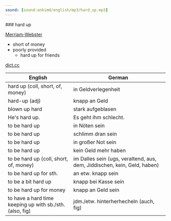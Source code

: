 ```yaml
---
sound: [sound:ankimd/english/mp3/hard_up.mp3]
---
```


\### hard up

[Merriam-Webster](https://www.merriam-webster.com/dictionary/hard+up)

- short of money
- poorly provided
    - hard up for friends

[dict.cc](https://www.dict.cc/hard+up)

| English        | German       |
| -------------- | ------------ |
| hard up (coll, short, of, money) | in Geldverlegenheit |
| hard-up (adj) | knapp an Geld |
| blown up hard | stark aufgeblasen |
| He's hard up. | Es geht ihm schlecht. |
| to be hard up | in Nöten sein |
| to be hard up | schlimm dran sein |
| to be hard up | in großer Not sein |
| to be hard up | kein Geld mehr haben |
| to be hard up (coll, short, of, money) | im Dalles sein (ugs, veraltend, aus, dem, Jiddischen, kein, Geld, haben) |
| to be hard up for sth. | an etw. knapp sein |
| to be a bit hard up | knapp bei Kasse sein |
| to be hard up for money | knapp an Geld sein |
| to have a hard time keeping up with sb./sth. (also, fig) | jdm./etw. hinterherhecheln (auch, fig) |
